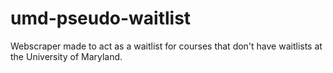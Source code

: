 # umd-pseudo-waitlist
Webscraper made to act as a waitlist for courses that don't have waitlists at the University of Maryland.

